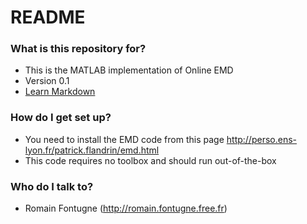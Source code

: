 # README #



### What is this repository for? ###

* This is the MATLAB implementation of Online EMD
* Version 0.1
* [Learn Markdown](https://bitbucket.org/tutorials/markdowndemo)

### How do I get set up? ###

* You need to install the EMD code from this page http://perso.ens-lyon.fr/patrick.flandrin/emd.html
* This code requires no toolbox and should run out-of-the-box

### Who do I talk to? ###

* Romain Fontugne (http://romain.fontugne.free.fr)